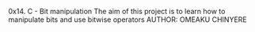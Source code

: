 0x14. C - Bit manipulation
The aim of this project is to learn how to manipulate bits and use bitwise operators
AUTHOR: OMEAKU CHINYERE
